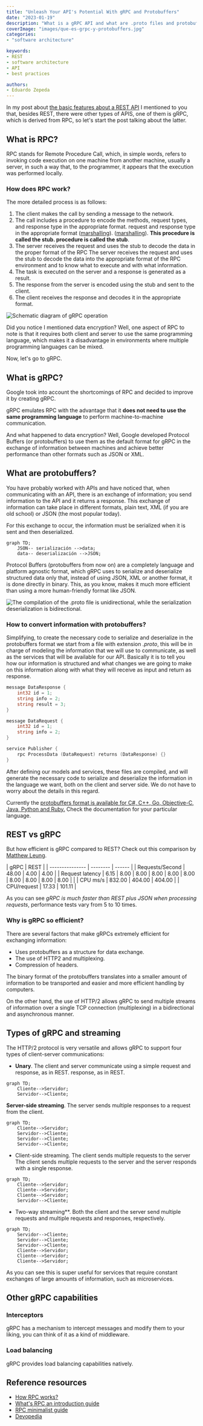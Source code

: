 ```yaml
---
title: "Unleash Your API's Potential With gRPC and Protobuffers"
date: "2023-01-19"
description: "What is a gRPC API and what are .proto files and protobuffers? What advantages do protobuffers have over JSON and what is the mechanism that makes them so efficient?"
coverImage: "images/que-es-grpc-y-protobuffers.jpg"
categories:
- "software architecture"

keywords:
- REST
- software architecture
- API
- best practices

authors:
- Eduardo Zepeda
---
```


In my post about [the basic features about a REST API](/basic-features-of-a-api-rest-api/) I mentioned to you that, besides REST, there were other types of APIS, one of them is gRPC, which is derived from RPC, so let's start the post talking about the latter.

## What is RPC?

RPC stands for Remote Procedure Call, which, in simple words, refers to invoking code execution on one machine from another machine, usually a server, in such a way that, to the programmer, it appears that the execution was performed locally.

### How does RPC work?

The more detailed process is as follows:

1. The client makes the call by sending a message to the network.
2. The call includes a procedure to encode the methods, request types, and response type in the appropriate format.
request and response type in the appropriate format ([marshalling]()).
([marshalling](https://es.wikipedia.org/wiki/Marshalling)). **This procedure is called the stub.
procedure is called the stub**.
3. The server receives the request and uses the stub to decode the data in the proper format of the RPC
The server receives the request and uses the stub to decode the data into the appropriate format of the RPC environment and to know what to execute and with what information.
4. The task is executed on the server and a response is generated as a result.
5. The response from the server is encoded using the stub and sent to the client.
6. The client receives the response and decodes it in the appropriate format.

![](images/rpc-schema.jpg "Schematic diagram of gRPC operation")

Did you notice I mentioned data encryption? Well, one aspect of RPC to note is that it requires both client and server to use the same programming language, which makes it a disadvantage in environments where multiple programming languages can be mixed.

Now, let's go to gRPC.

## What is gRPC?

Google took into account the shortcomings of RPC and decided to improve it by creating gRPC.

gRPC emulates RPC with the advantage that it **does not need to use the same programming language** to perform machine-to-machine communication.

And what happened to data encryption? Well, Google developed Protocol Buffers (or protobuffers) to use them as the default format for gRPC in the exchange of information between machines and achieve better performance than other formats such as JSON or XML.

## What are protobuffers?

You have probably worked with APIs and have noticed that, when communicating with an API, there is an exchange of information; you send information to the API and it returns a response. This exchange of information can take place in different formats, plain text, XML (if you are old school) or JSON (the most popular today).

For this exchange to occur, the information must be serialized when it is sent and then deserialized.

``` mermaid
graph TD;
    JSON-- serialización -->data;
    data-- deserialización -->JSON;
```

Protocol Buffers (protobuffers from now on) are a completely language and platform agnostic format, which gRPC uses to serialize and deserialize structured data only that, instead of using JSON, XML or another format, it is done directly in binary. This, as you know, makes it much more efficient than using a more human-friendly format like JSON.

![](images/protobuffers-grpc.jpg "The compilation of the .proto file is unidirectional, while the serialization deserialization is bidirectional.")

### How to convert information with protobuffers?

Simplifying, to create the necessary code to serialize and deserialize in the protobuffers format we start from a file with extension _.proto_, this will be in charge of modeling the information that we will use to communicate, as well as the services that will be available for our API. Basically it is to tell you how our information is structured and what changes we are going to make on this information along with what they will receive as input and return as response.

``` go
message DataResponse {
    int32 id = 1;
    string info = 2;
    string result = 3;
}

message DataRequest {
    int32 id = 1;
    string info = 2;
}

service Publisher {
    rpc ProcessData (DataRequest) returns (DataResponse) {}
}
```

After defining our models and services, these files are compiled, and will generate the necessary code to serialize and deserialize the information in the language we want, both on the client and server side. We do not have to worry about the details in this regard.

Currently the [protobuffers format is available for C#, C++, Go, Objective-C, Java, Python and Ruby.](https://developers.google.com/protocol-buffers) Check the documentation for your particular language.

## REST vs gRPC

But how efficient is gRPC compared to REST? Check out this comparison by [Matthew Leung](https://laptrinhx.com/grpc-vs-rest-performance-comparison-2418648833/).

| gRPC            | REST     |
| --------------- | -------- | ------ |
| Requests/Second | 48.00    | 4.00   | 4.00   |
| Request latency | 6.15     | 8.00   | 8.00   | 8.00   | 8.00 | 8.00 | 8.00 | 8.00 | 8.00 | 8.00 |
|                 | CPU ms/s | 832.00 | 404.00 | 404.00 |
| CPU/request     | 17.33    | 101.11 |

As you can see _gRPC is much faster than REST plus JSON when processing requests_, performance tests vary from 5 to 10 times.

### Why is gRPC so efficient?

There are several factors that make gRPCs extremely efficient for exchanging information:

* Uses protobuffers as a structure for data exchange.
* The use of HTTP2 and multiplexing.
* Compression of headers.

The binary format of the protobuffers translates into a smaller amount of information to be transported and easier and more efficient handling by computers.

On the other hand, the use of HTTP/2 allows gRPC to send multiple streams of information over a single TCP connection (multiplexing) in a bidirectional and asynchronous manner.

## Types of gRPC and streaming

The HTTP/2 protocol is very versatile and allows gRPC to support four types of client-server communications:

* **Unary**. The client and server communicate using a simple request and response, as in REST.
response, as in REST.

``` mermaid
graph TD;
    Cliente-->Servidor;
    Servidor-->Cliente;
```

**Server-side streaming**. The server sends multiple responses to
a request from the client.

``` mermaid
graph TD;
    Cliente-->Servidor;
    Servidor-->Cliente;
    Servidor-->Cliente;
    Servidor-->Cliente;
```

* Client-side streaming. The client sends multiple requests to the server
The client sends multiple requests to the server and the server responds with a single response.

``` mermaid
graph TD;
    Cliente-->Servidor;
    Cliente-->Servidor;
    Cliente-->Servidor;
    Servidor-->Cliente;
```

* Two-way streaming**. Both the client and the server send multiple requests and
multiple requests and responses, respectively.

``` mermaid
graph TD;
    Servidor-->Cliente;
    Servidor-->Cliente;
    Servidor-->Cliente;
    Cliente-->Servidor;
    Cliente-->Servidor;
    Cliente-->Servidor;
```

As you can see this is super useful for services that require constant exchanges of large amounts of information, such as microservices.

## Other gRPC capabilities

### Interceptors

gRPC has a mechanism to intercept messages and modify them to your liking, you can think of it as a kind of middleware.

### Load balancing

gRPC provides load balancing capabilities natively.

## Reference resources

* [How RPC works?](https://learn.microsoft.com/en-us/windows/win32/rpc/how-rpc-works)
* [What's RPC an introduction guide](https://www.youtube.com/watch?v=gnchfOojMk4)
* [RPC minimalist guide](https://itnext.io/a-minimalist-guide-to-grpc-e4d556293422)
* [Devopedia](https://devopedia.org/grpc)